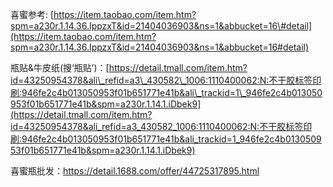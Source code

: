 喜蜜参考: [https://item.taobao.com/item.htm?spm=a230r.1.14.36.IppzxT&id=21404036903&ns=1&abbucket=16\#detail](https://item.taobao.com/item.htm?spm=a230r.1.14.36.IppzxT&id=21404036903&ns=1&abbucket=16#detail)

瓶贴&牛皮纸\(搜‘瓶贴’\)：[https://detail.tmall.com/item.htm?id=43250954378&ali\_refid=a3\_430582\_1006:1110400062:N:不干胶标签印刷:946fe2c4b013050953f01b651771e41b&ali\_trackid=1\_946fe2c4b013050953f01b651771e41b&spm=a230r.1.14.1.iDbek9](https://detail.tmall.com/item.htm?id=43250954378&ali_refid=a3_430582_1006:1110400062:N:不干胶标签印刷:946fe2c4b013050953f01b651771e41b&ali_trackid=1_946fe2c4b013050953f01b651771e41b&spm=a230r.1.14.1.iDbek9)

喜蜜瓶批发：https://detail.1688.com/offer/44725317895.html

